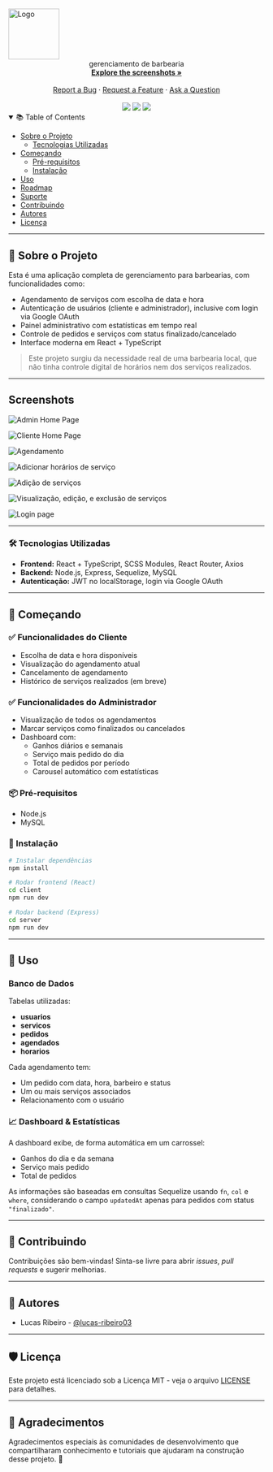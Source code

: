 # <h1 align="center">

  <a href="https://github.com/lucas-ribeiro03/gerenciamento-de-barbearia">
    <img src="docs/images/logo.svg" alt="Logo" width="100" height="100">
  </a>
</h1>

<div align="center">
  gerenciamento de barbearia
  <br />
  <a href="#about"><strong>Explore the screenshots »</strong></a>
  <br /><br />
  <a href="https://github.com/lucas-ribeiro03/gerenciamento-de-barbearia/issues/new?assignees=&labels=bug&template=01_BUG_REPORT.md&title=bug%3A+">Report a Bug</a>
  ·
  <a href="https://github.com/lucas-ribeiro03/gerenciamento-de-barbearia/issues/new?assignees=&labels=enhancement&template=02_FEATURE_REQUEST.md&title=feat%3A+">Request a Feature</a>
  ·
  <a href="https://github.com/lucas-ribeiro03/gerenciamento-de-barbearia/issues/new?assignees=&labels=question&template=04_SUPPORT_QUESTION.md&title=support%3A+">Ask a Question</a>
</div>

<div align="center">
  <br />
  <img src="https://img.shields.io/github/license/lucas-ribeiro03/gerenciamento-de-barbearia.svg?style=flat-square" />
  <img src="https://img.shields.io/badge/PRs-welcome-ff69b4.svg?style=flat-square" />
  <img src="https://img.shields.io/badge/%3C%2F%3E%20with%20%E2%99%A5%20by-lucas-ribeiro03-ff1414.svg?style=flat-square" />
</div>

<details open="open">
<summary>📚 Table of Contents</summary>

- [Sobre o Projeto](#-sobre-o-projeto)
  - [Tecnologias Utilizadas](#tecnologias-utilizadas)
- [Começando](#começando)
  - [Pré-requisitos](#pré-requisitos)
  - [Instalação](#instalação)
- [Uso](#uso)
- [Roadmap](#roadmap)
- [Suporte](#suporte)
- [Contribuindo](#contribuindo)
- [Autores](#autores)
- [Licença](#licença)

</details>

---

## 🧾 Sobre o Projeto

Esta é uma aplicação completa de gerenciamento para barbearias, com funcionalidades como:

- Agendamento de serviços com escolha de data e hora
- Autenticação de usuários (cliente e administrador), inclusive com login via Google OAuth
- Painel administrativo com estatísticas em tempo real
- Controle de pedidos e serviços com status finalizado/cancelado
- Interface moderna em React + TypeScript

> Este projeto surgiu da necessidade real de uma barbearia local, que não tinha controle digital de horários nem dos serviços realizados.

---

## Screenshots

![Admin Home Page](docs/images/Screenshot_1.png)

![Cliente Home Page](docs/images/Screenshot_2.png)

![Agendamento](docs/images/Screenshot_3.png)

![Adicionar horários de serviço](docs/images/Screenshot_4.png)

![Adição de serviços](docs/images/Screenshot_5.png)

![Visualização, edição, e exclusão de serviços](docs/images/Screenshot_6.png)

![Login page](docs/images/Screenshot_8.png)

---

### 🛠 Tecnologias Utilizadas

- **Frontend:** React + TypeScript, SCSS Modules, React Router, Axios
- **Backend:** Node.js, Express, Sequelize, MySQL
- **Autenticação:** JWT no localStorage, login via Google OAuth

---

## 🚀 Começando

### ✅ Funcionalidades do Cliente

- Escolha de data e hora disponíveis
- Visualização do agendamento atual
- Cancelamento de agendamento
- Histórico de serviços realizados (em breve)

### ✅ Funcionalidades do Administrador

- Visualização de todos os agendamentos
- Marcar serviços como finalizados ou cancelados
- Dashboard com:
  - Ganhos diários e semanais
  - Serviço mais pedido do dia
  - Total de pedidos por período
  - Carousel automático com estatísticas

### 📦 Pré-requisitos

- Node.js
- MySQL

### 🧰 Instalação

```bash
# Instalar dependências
npm install

# Rodar frontend (React)
cd client
npm run dev

# Rodar backend (Express)
cd server
npm run dev
```

---

## 📌 Uso

### Banco de Dados

Tabelas utilizadas:

- **usuarios**
- **servicos**
- **pedidos**
- **agendados**
- **horarios**

Cada agendamento tem:

- Um pedido com data, hora, barbeiro e status
- Um ou mais serviços associados
- Relacionamento com o usuário

### 📈 Dashboard & Estatísticas

A dashboard exibe, de forma automática em um carrossel:

- Ganhos do dia e da semana
- Serviço mais pedido
- Total de pedidos

As informações são baseadas em consultas Sequelize usando `fn`, `col` e `where`, considerando o campo `updatedAt` apenas para pedidos com status `"finalizado"`.

---

## 🤝 Contribuindo

Contribuições são bem-vindas! Sinta-se livre para abrir _issues_, _pull requests_ e sugerir melhorias.

---

## 👤 Autores

- Lucas Ribeiro - [@lucas-ribeiro03](https://github.com/lucas-ribeiro03)

---

## 🛡️ Licença

Este projeto está licenciado sob a Licença MIT - veja o arquivo [LICENSE](LICENSE) para detalhes.

---

## 🙏 Agradecimentos

Agradecimentos especiais às comunidades de desenvolvimento que compartilharam conhecimento e tutoriais que ajudaram na construção desse projeto. 💙
